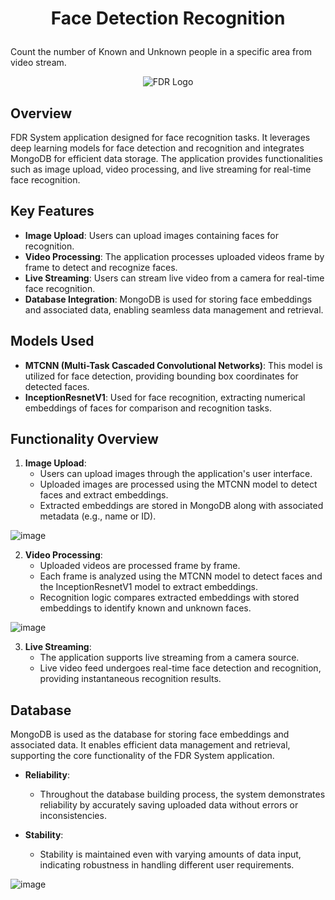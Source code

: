 # <p align="center"> Face Detection Recognition </p>
Count the number of Known and Unknown people in a specific area from video stream.


<p align="center">
  <img src="https://github.com/ShathaAltassan/FDR-System/assets/138797663/09541351-1a96-47f8-a43c-9a90068dd1a8" alt="FDR Logo">
</p>

## Overview

FDR System application designed for face recognition tasks. It leverages deep learning models for face detection and recognition and integrates MongoDB for efficient data storage. The application provides functionalities such as image upload, video processing, and live streaming for real-time face recognition.

## Key Features

- **Image Upload**: Users can upload images containing faces for recognition.
- **Video Processing**: The application processes uploaded videos frame by frame to detect and recognize faces.
- **Live Streaming**: Users can stream live video from a camera for real-time face recognition.
- **Database Integration**: MongoDB is used for storing face embeddings and associated data, enabling seamless data management and retrieval.

## Models Used

- **MTCNN (Multi-Task Cascaded Convolutional Networks)**: This model is utilized for face detection, providing bounding box coordinates for detected faces.
- **InceptionResnetV1**: Used for face recognition, extracting numerical embeddings of faces for comparison and recognition tasks.

## Functionality Overview

1. **Image Upload**:
   - Users can upload images through the application's user interface.
   - Uploaded images are processed using the MTCNN model to detect faces and extract embeddings.
   - Extracted embeddings are stored in MongoDB along with associated metadata (e.g., name or ID).
     
![image](https://github.com/ShathaAltassan/FDR-System/assets/138797663/93b37349-cf7c-48e3-b1db-0f5e21436875)

2. **Video Processing**:
   - Uploaded videos are processed frame by frame.
   - Each frame is analyzed using the MTCNN model to detect faces and the InceptionResnetV1 model to extract embeddings.
   - Recognition logic compares extracted embeddings with stored embeddings to identify known and unknown faces.
     
![image](https://github.com/ShathaAltassan/FDR-System/assets/138797663/999e19ca-1822-40b6-945d-a9011c5d6488)


3. **Live Streaming**:
   - The application supports live streaming from a camera source.
   - Live video feed undergoes real-time face detection and recognition, providing instantaneous recognition results.

## Database

MongoDB is used as the database for storing face embeddings and associated data. It enables efficient data management and retrieval, supporting the core functionality of the FDR System application.

- **Reliability**:
  - Throughout the database building process, the system demonstrates reliability by accurately saving uploaded data without errors or inconsistencies.

- **Stability**:
  - Stability is maintained even with varying amounts of data input, indicating robustness in handling different user requirements.

![image](https://github.com/ShathaAltassan/FDR-System/assets/138797663/6506fd71-c282-4287-90af-9ea26f1ff1b9)

